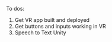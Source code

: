 To dos:

1. Get VR app built and deployed
2. Get buttons and inputs working in VR
3. Speech to Text Unity